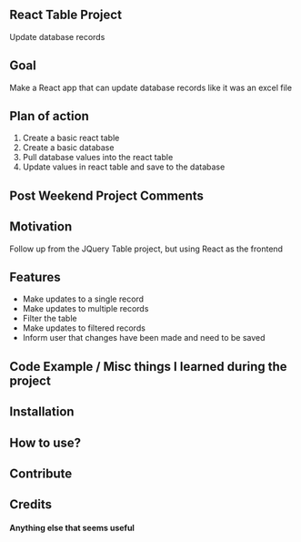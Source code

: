 ## React Table Project
Update database records

## Goal
Make a React app that can update database records like it was an excel file

## Plan of action
1. Create a basic react table
2. Create a basic database
3. Pull database values into the react table
4. Update values in react table and save to the database

## Post Weekend Project Comments


## Motivation
Follow up from the JQuery Table project, but using React as the frontend

## Features
- Make updates to a single record
- Make updates to multiple records
- Filter the table
- Make updates to filtered records
- Inform user that changes have been made and need to be saved

## Code Example / Misc things I learned during the project


## Installation


## How to use?


## Contribute


## Credits


#### Anything else that seems useful